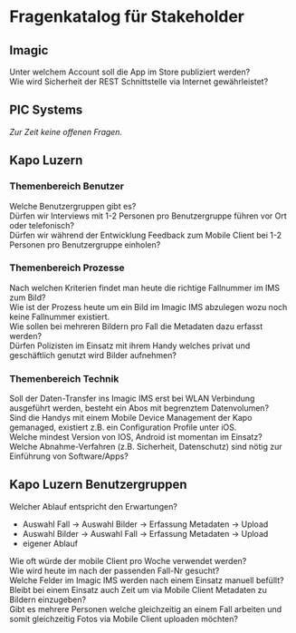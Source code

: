 # Fragenkatalog für Stakeholder

## Imagic
Unter welchem Account soll die App im Store publiziert werden?  
Wie wird Sicherheit der REST Schnittstelle via Internet gewährleistet?  

## PIC Systems
_Zur Zeit keine offenen Fragen._

## Kapo Luzern

### Themenbereich Benutzer
Welche Benutzergruppen gibt es?  
Dürfen wir Interviews mit 1-2 Personen pro Benutzergruppe führen vor Ort oder telefonisch?  
Dürfen wir während der Entwicklung Feedback zum Mobile Client bei 1-2 Personen pro Benutzergruppe einholen?  

### Themenbereich Prozesse
Nach welchen Kriterien findet man heute die richtige Fallnummer im IMS zum Bild?  
Wie ist der Prozess heute um ein Bild im Imagic IMS abzulegen wozu noch keine Fallnummer existiert.  
Wie sollen bei mehreren Bildern pro Fall die Metadaten dazu erfasst werden?  
Dürfen Polizisten im Einsatz mit ihrem Handy welches privat und geschäftlich genutzt wird Bilder aufnehmen?  

### Themenbereich Technik
Soll der Daten-Transfer ins Imagic IMS erst bei WLAN Verbindung ausgeführt werden, besteht ein Abos mit begrenztem Datenvolumen?  
Sind die Handys mit einem Mobile Device Management der Kapo gemanaged, existiert z.B. ein Configuration Profile unter iOS.  
Welche mindest Version von IOS, Android ist momentan im Einsatz?  
Welche Abnahme-Verfahren (z.B. Sicherheit, Datenschutz) sind nötig zur Einführung von Software/Apps?  

## Kapo Luzern Benutzergruppen

Welcher Ablauf entspricht den Erwartungen? 
- Auswahl Fall → Auswahl Bilder → Erfassung Metadaten → Upload
- Auswahl Bilder → Auswahl Fall → Erfassung Metadaten → Upload
- eigener Ablauf

Wie oft würde der mobile Client pro Woche verwendet werden?  
Wie wird heute im nach der passenden Fall-Nr gesucht?  
Welche Felder im Imagic IMS werden nach einem Einsatz manuell befüllt?  
Bleibt bei einem Einsatz auch Zeit um via Mobile Client Metadaten zu Bildern einzugeben?  
Gibt es mehrere Personen welche gleichzeitig an einem Fall arbeiten und somit gleichzeitig Fotos via Mobile Client uploaden möchten?  

